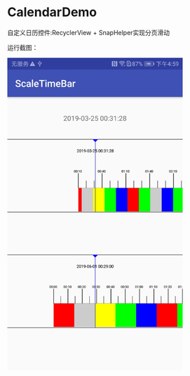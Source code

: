 # CalendarDemo
自定义日历控件:RecyclerView + SnapHelper实现分页滑动


运行截图：

<img src="https://github.com/PPQingZhao/scaletimebar/blob/master/screenshots/Screenshot_20190325-165929.jpg" width="400"/>
